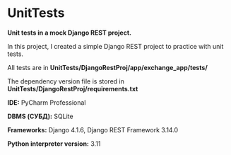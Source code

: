 # UnitTests

**Unit tests in a mock Django REST project.**

In this project, I created a simple Django REST project to practice with unit tests.

All tests are in **UnitTests/DjangoRestProj/app/exchange_app/tests/**

The dependency version file is stored in **UnitTests/DjangoRestProj/requirements.txt**

**IDE:** PyCharm Professional

**DBMS (СУБД):** SQLite

**Frameworks:** Django 4.1.6, Django REST Framework 3.14.0

**Python interpreter version:** 3.11
